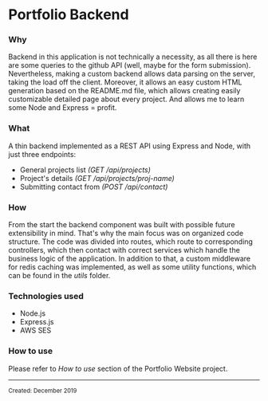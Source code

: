 <html>
<body>
<h1 class="title">Portfolio Backend</h1>
<h3 class="why">Why</h3>
<p class="why">Backend in this application is not technically a necessity, as all there is here are some queries to the github API (well, maybe for the form submission). Nevertheless, making a custom backend allows data parsing on the server, taking the load off the client. Moreover, it allows an easy custom HTML generation based on the README.md file, which allows creating easily customizable detailed page about every project. And allows me to learn some Node and Express = profit.</p>
<h3 class="what">What</h3>
<p class="what">A thin backend implemented as a REST API using Express and Node, with just three endpoints:
  <ul>
    <li>General projects list <i>(GET /api/projects)</i></li>
    <li>Project's details <i>(GET /api/projects/proj-name)</i></li>
    <li>Submitting contact from <i>(POST  /api/contact)</i></li>
  </ul></p>
<h3 class="how">How</h3>
<p class="how">From the start the backend component was built with possible future extensibility in mind. That's why the main focus was on organized code structure. The code was divided into routes, which route to corresponding controllers, which then contact with correct services which handle the business logic of the application. In addition to that, a custom middleware for redis caching was implemented, as well as some utility functions, which can be found in the <i>utils</i> folder.</p>
<h3 class="technologies">Technologies used</h3>
<ul class="technologies">
  <li class="technologies" hover="Node.js">Node.js</li>
  <li class="technologies" hover="Express.js">Express.js</li>
  <li class="technologies" hover="Simple Email Service">AWS SES</li>
</ul>
<h3 class="usage">How to use</h3>
  <p class="usage">Please refer to <i>How to use</i> section of the Portfolio Website project.</p>
<hr>
<small class="created">Created: December 2019</small>
</body>
</html>
